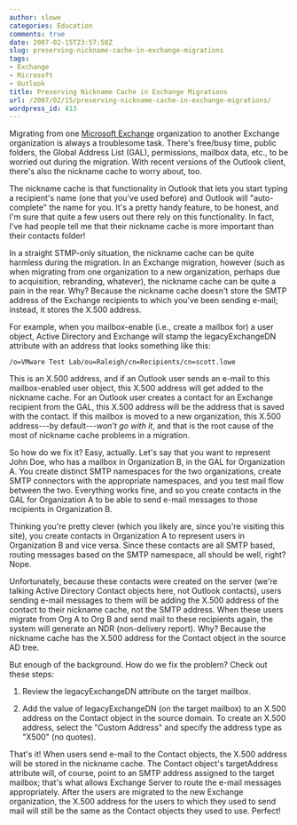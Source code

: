 ```yaml
---
author: slowe
categories: Education
comments: true
date: 2007-02-15T23:57:58Z
slug: preserving-nickname-cache-in-exchange-migrations
tags:
- Exchange
- Microsoft
- Outlook
title: Preserving Nickname Cache in Exchange Migrations
url: /2007/02/15/preserving-nickname-cache-in-exchange-migrations/
wordpress_id: 413
---
```


Migrating from one [Microsoft Exchange](http://www.microsoft.com/exchange/default.mspx) organization to another Exchange organization is always a troublesome task. There's free/busy time, public folders, the Global Address List (GAL), permissions, mailbox data, etc., to be worried out during the migration. With recent versions of the Outlook client, there's also the nickname cache to worry about, too.

The nickname cache is that functionality in Outlook that lets you start typing a recipient's name (one that you've used before) and Outlook will "auto-complete" the name for you. It's a pretty handy feature, to be honest, and I'm sure that quite a few users out there rely on this functionality. In fact, I've had people tell me that their nickname cache is more important than their contacts folder!

In a straight STMP-only situation, the nickname cache can be quite harmless during the migration. In an Exchange migration, however (such as when migrating from one organization to a new organization, perhaps due to acquisition, rebranding, whatever), the nickname cache can be quite a pain in the rear. Why? Because the nickname cache doesn't store the SMTP address of the Exchange recipients to which you've been sending e-mail; instead, it stores the X.500 address.

For example, when you mailbox-enable (i.e., create a mailbox for) a user object, Active Directory and Exchange will stamp the legacyExchangeDN attribute with an address that looks something like this:

    /o=VMware Test Lab/ou=Raleigh/cn=Recipients/cn=scott.lowe

This is an X.500 address, and if an Outlook user sends an e-mail to this mailbox-enabled user object, this X.500 address will get added to the nickname cache. For an Outlook user creates a contact for an Exchange recipient from the GAL, this X.500 address will be the address that is saved with the contact. If this mailbox is moved to a new organization, this X.500 address---by default---_won't go with it_, and that is the root cause of the most of nickname cache problems in a migration.

So how do we fix it? Easy, actually. Let's say that you want to represent John Doe, who has a mailbox in Organization B, in the GAL for Organization A. You create distinct SMTP namespaces for the two organizations, create SMTP connectors with the appropriate namespaces, and you test mail flow between the two. Everything works fine, and so you create contacts in the GAL for Organization A to be able to send e-mail messages to those recipients in Organization B.

Thinking you're pretty clever (which you likely are, since you're visiting this site), you create contacts in Organization A to represent users in Organization B and vice versa. Since these contacts are all SMTP based, routing messages based on the SMTP namespace, all should be well, right? Nope.

Unfortunately, because these contacts were created on the server (we're talking Active Directory Contact objects here, not Outlook contacts), users sending e-mail messages to them will be adding the X.500 address of the contact to their nickname cache, not the SMTP address. When these users migrate from Org A to Org B and send mail to these recipients again, the system will generate an NDR (non-delivery report). Why? Because the nickname cache has the X.500 address for the Contact object in the source AD tree.

But enough of the background. How do we fix the problem? Check out these steps:

1. Review the legacyExchangeDN attribute on the target mailbox.

2. Add the value of legacyExchangeDN (on the target mailbox) to an X.500 address on the Contact object in the source domain. To create an X.500 address, select the "Custom Address" and specify the address type as "X500" (no quotes).

That's it! When users send e-mail to the Contact objects, the X.500 address will be stored in the nickname cache. The Contact object's targetAddress attribute will, of course, point to an SMTP address assigned to the target mailbox; that's what allows Exchange Server to route the e-mail messages appropriately. After the users are migrated to the new Exchange organization, the X.500 address for the users to which they used to send mail will still be the same as the Contact objects they used to use. Perfect!
